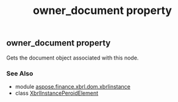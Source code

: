 ﻿---
title: owner_document property
second_title: Aspose.Finance for Python via .NET API References
description: 
type: docs
weight: 330
url: /python-net/aspose.finance.xbrl.dom.xbrlinstance/xbrlinstanceperoidelement/owner_document/
is_root: false
---

## owner_document property


Gets the document object associated with this node.

### See Also
* module [aspose.finance.xbrl.dom.xbrlinstance](../../)
* class [XbrlInstancePeroidElement](/finance/python-net/aspose.finance.xbrl.dom.xbrlinstance/xbrlinstanceperoidelement)
